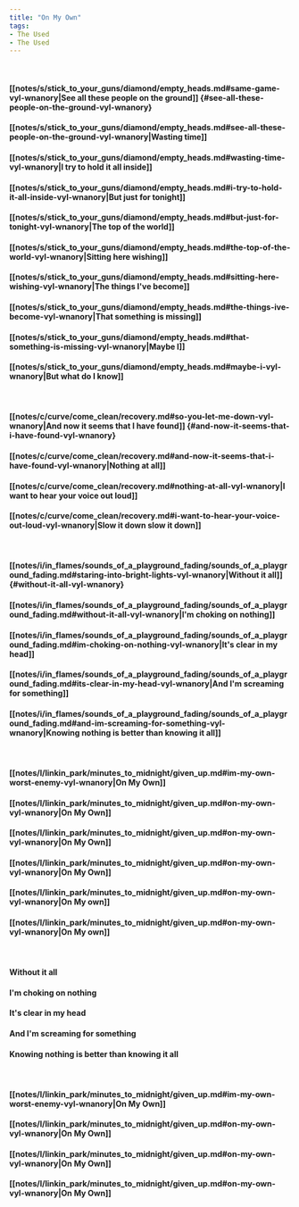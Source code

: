 ```yaml
---
title: "On My Own"
tags:
- The Used
- The Used
---
```

&nbsp;
#### [[notes/s/stick_to_your_guns/diamond/empty_heads.md#same-game-vyl-wnanory|See all these people on the ground]] {#see-all-these-people-on-the-ground-vyl-wnanory}
#### [[notes/s/stick_to_your_guns/diamond/empty_heads.md#see-all-these-people-on-the-ground-vyl-wnanory|Wasting time]]
#### [[notes/s/stick_to_your_guns/diamond/empty_heads.md#wasting-time-vyl-wnanory|I try to hold it all inside]]
#### [[notes/s/stick_to_your_guns/diamond/empty_heads.md#i-try-to-hold-it-all-inside-vyl-wnanory|But just for tonight]]
#### [[notes/s/stick_to_your_guns/diamond/empty_heads.md#but-just-for-tonight-vyl-wnanory|The top of the world]]
#### [[notes/s/stick_to_your_guns/diamond/empty_heads.md#the-top-of-the-world-vyl-wnanory|Sitting here wishing]]
#### [[notes/s/stick_to_your_guns/diamond/empty_heads.md#sitting-here-wishing-vyl-wnanory|The things I've become]]
#### [[notes/s/stick_to_your_guns/diamond/empty_heads.md#the-things-ive-become-vyl-wnanory|That something is missing]]
#### [[notes/s/stick_to_your_guns/diamond/empty_heads.md#that-something-is-missing-vyl-wnanory|Maybe I]]
#### [[notes/s/stick_to_your_guns/diamond/empty_heads.md#maybe-i-vyl-wnanory|But what do I know]]
&nbsp;
#### [[notes/c/curve/come_clean/recovery.md#so-you-let-me-down-vyl-wnanory|And now it seems that I have found]] {#and-now-it-seems-that-i-have-found-vyl-wnanory}
#### [[notes/c/curve/come_clean/recovery.md#and-now-it-seems-that-i-have-found-vyl-wnanory|Nothing at all]]
#### [[notes/c/curve/come_clean/recovery.md#nothing-at-all-vyl-wnanory|I want to hear your voice out loud]]
#### [[notes/c/curve/come_clean/recovery.md#i-want-to-hear-your-voice-out-loud-vyl-wnanory|Slow it down slow it down]]
&nbsp;
#### [[notes/i/in_flames/sounds_of_a_playground_fading/sounds_of_a_playground_fading.md#staring-into-bright-lights-vyl-wnanory|Without it all]] {#without-it-all-vyl-wnanory}
#### [[notes/i/in_flames/sounds_of_a_playground_fading/sounds_of_a_playground_fading.md#without-it-all-vyl-wnanory|I'm choking on nothing]]
#### [[notes/i/in_flames/sounds_of_a_playground_fading/sounds_of_a_playground_fading.md#im-choking-on-nothing-vyl-wnanory|It's clear in my head]]
#### [[notes/i/in_flames/sounds_of_a_playground_fading/sounds_of_a_playground_fading.md#its-clear-in-my-head-vyl-wnanory|And I'm screaming for something]]
#### [[notes/i/in_flames/sounds_of_a_playground_fading/sounds_of_a_playground_fading.md#and-im-screaming-for-something-vyl-wnanory|Knowing nothing is better than knowing it all]]
&nbsp;
#### [[notes/l/linkin_park/minutes_to_midnight/given_up.md#im-my-own-worst-enemy-vyl-wnanory|On My Own]]
#### [[notes/l/linkin_park/minutes_to_midnight/given_up.md#on-my-own-vyl-wnanory|On My Own]]
#### [[notes/l/linkin_park/minutes_to_midnight/given_up.md#on-my-own-vyl-wnanory|On My Own]]
#### [[notes/l/linkin_park/minutes_to_midnight/given_up.md#on-my-own-vyl-wnanory|On My Own]]
#### [[notes/l/linkin_park/minutes_to_midnight/given_up.md#on-my-own-vyl-wnanory|On My own]]
#### [[notes/l/linkin_park/minutes_to_midnight/given_up.md#on-my-own-vyl-wnanory|On My own]]
&nbsp;
#### Without it all
#### I'm choking on nothing
#### It's clear in my head
#### And I'm screaming for something
#### Knowing nothing is better than knowing it all
&nbsp;
#### [[notes/l/linkin_park/minutes_to_midnight/given_up.md#im-my-own-worst-enemy-vyl-wnanory|On My Own]]
#### [[notes/l/linkin_park/minutes_to_midnight/given_up.md#on-my-own-vyl-wnanory|On My Own]]
#### [[notes/l/linkin_park/minutes_to_midnight/given_up.md#on-my-own-vyl-wnanory|On My Own]]
#### [[notes/l/linkin_park/minutes_to_midnight/given_up.md#on-my-own-vyl-wnanory|On My Own]]
